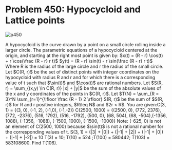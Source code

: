 # Problem 450: Hypocycloid and Lattice points

![p450](img/450.gif)

A hypocycloid is the curve drawn by a point on a small circle rolling
inside a larger circle. The parametric equations of a hypocycloid
centered at the origin, and starting at the right most point is given
by: \$x(t) = (R - r) \\cos(t) + r \\cos(\\frac {R - r} r t)\$ \$y(t) =
(R - r) \\sin(t) - r \\sin(\\frac {R - r} r t)\$ Where R is the radius
of the large circle and r the radius of the small circle. Let \$C(R,
r)\$ be the set of distinct points with integer coordinates on the
hypocycloid with radius R and r and for which there is a corresponding
value of t such that \$\\sin(t)\$ and \$\\cos(t)\$ are rational numbers.
Let \$S(R, r) = \\sum\_{(x,y) \\in C(R, r)} |x| + |y|\$ be the sum of
the absolute values of the x and y coordinates of the points in \$C(R,
r)\$. Let \$T(N) = \\sum\_{R = 3}\^N \\sum\_{r=1}\^{\\lfloor \\frac {R -
1} 2 \\rfloor} S(R, r)\$ be the sum of \$S(R, r)\$ for R and r positive
integers, \$R\\leq N\$ and \$2r &lt; R\$. You are given:C(3, 1) = {(3,
0), (-1, 2), (-1,0), (-1,-2)} C(2500, 1000) = {(2500, 0), (772, 2376),
(772, -2376), (516, 1792), (516, -1792), (500, 0), (68, 504), (68,
-504),(-1356, 1088), (-1356, -1088), (-1500, 1000), (-1500, -1000)}
Note: (-625, 0) is not an element of C(2500, 1000) because \$\\sin(t)\$
is not a rational number for the corresponding values of t. S(3, 1) =
(|3| + |0|) + (|-1| + |2|) + (|-1| + |0|) + (|-1| + |-2|) = 10 T(3) =
10; T(10) = 524 ;T(100) = 580442; T(103) = 583108600. Find T(106).
